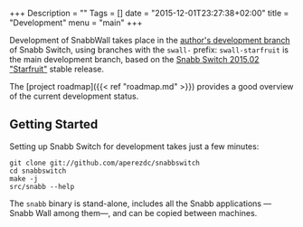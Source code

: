 +++
Description = ""
Tags = []
date = "2015-12-01T23:27:38+02:00"
title = "Development"
menu = "main"
+++

Development of <span class="appname">SnabbWall</span> takes place in the [author's development branch](https://github.com/aperezdc/snabbswitch) of Snabb Switch, using branches with the `swall-` prefix: `swall-starfruit` is the main development branch, based on the [Snabb Switch 2015.02 "Starfruit"](https://github.com/SnabbCo/snabbswitch/releases/tag/v2016.02) stable release.

The [project roadmap]({{< ref "roadmap.md" >}}) provides a good overview of the current development status.


Getting Started
---------------

Setting up Snabb Switch for development takes just a few minutes:

```
git clone git://github.com/aperezdc/snabbswitch
cd snabbswitch
make -j
src/snabb --help
```

The `snabb` binary is stand-alone, includes all the Snabb applications —Snabb Wall among them—, and can be copied between machines.
